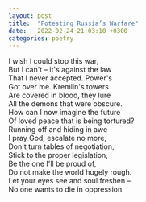 ```yaml
---
layout: post
title:  "Potesting Russia’s Warfare"
date:   2022-02-24 21:03:10 +0300
categories: poetry
---
```

I wish I could stop this war,  
But I can't – it's against the law  
That I never accepted. Power's  
Got over me. Kremlin's towers  
Are covered in blood, they lure  
All the demons that were obscure.  
How can I now imagine the future   
Of loved peace that is being tortured?  
Running off and hiding in awe  
I pray God, escalate no more,  
Don't turn tables of negotiation,  
Stick to the proper legislation,  
Be the one I'll be proud of,  
Do not make the world hugely rough.  
Let your eyes see and soul freshen –  
No one wants to die in oppression.